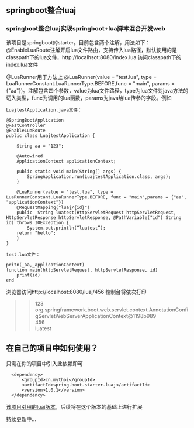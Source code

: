 ## springboot整合luaj
### springboot整合luaj实现springboot+lua脚本混合开发web
该项目是springboot的starter。目前包含两个注解，用法如下：
@EnableLuaRoute注解开启lua文件路由，支持传入lua路径，默认使用的是classpath下的lua文件，http://localhsot:8080/index.lua 访问classpath下的index.lua文件

@LuaRunner用于方法上
@LuaRunner(value = "test.lua", type = LuaRunnerConstant.LuaRunnerType.BEFORE,func = "main", params = {"aa"})。注解包含四个参数，value为lua文件路径，type为lua文件对java方法的切入类型，func为调用的lua函数，params为java给lua传参的字段。例如

```
LuajtestApplication.java文件：

@SpringBootApplication
@RestController
@EnableLuaRoute
public class LuajtestApplication {

    String aa = "123";

    @Autowired
    ApplicationContext applicationContext;

    public static void main(String[] args) {
        SpringApplication.run(LuajtestApplication.class, args);
    }

    @LuaRunner(value = "test.lua", type = LuaRunnerConstant.LuaRunnerType.BEFORE, func = "main",params = {"aa", "applicationContext"})
    @RequestMapping("luaj/{id}")
    public  String luatest(HttpServletRequest httpServletRequest, HttpServletResponse httpServletResponse, @PathVariable("id") String id) throws IOException {
        System.out.println(“luatest”);
	return "hello";
    }
}

test.lua文件：

pritn(_aa,_applicationContext)
function main(httpServletRequest, httpServletResponse, id)
    print(id)
end

```
浏览器访问http://localhost:8080/luaj/456  控制台将依次打印</br>
>>123  org.springframework.boot.web.servlet.context.AnnotationConfigServletWebServerApplicationContext@1198b989</br>
>>456</br>
>>luatest</br>

## 在自己的项目中如何使用？
只需在你的项目中引入此依赖即可
```
  <dependency>
      <groupId>cn.mythoi</groupId>
      <artifactId>spring-boot-starter-luaj</artifactId>
      <version>1.0.1</version>
  </dependency>
```


<a href="https://github.com/nirenr/luaj">该项目引用的luaj版本</a>，后续将在这个版本的基础上进行扩展

持续更新中...
